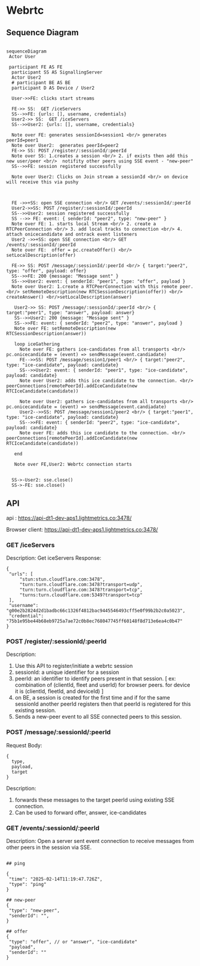 # Webrtc

## Sequence Diagram

```mermaid

sequenceDiagram
 Actor User

 participant FE AS FE
  participant SS AS SignallingServer
  Actor User2
  # participant BE AS BE
  participant D AS Device / User2

  User->>FE: clicks start streams

  FE->> SS:  GET /iceServers
  SS-->>FE: {urls: [], username, credentials}
  User2->> SS:  GET /iceServers
  SS-->>User2: {urls: [], username, credentials}

  Note over FE: generates sessionId=session1 <br/> generates peerId=peer1
  Note over User2:  generates peerId=peer2
  FE->> SS: POST /register/:sessionId/:peerId
  Note over SS: 1.creates a session <br/> 2. if exists then add this new user/peer <br/>  notifity other peers using SSE event - "new-peer"
  SS-->>FE: session registered successfully

  Note over User2: Clicks on Join stream a sessionId <br/> on device will receive this via pushy



  FE ->>+SS: open SSE connection <br/> GET /events/:sessionId/:peerId
  User2->>SS: POST /register/:sessionId/:peerId
  SS-->>User2: session registered successfully
  SS -->> FE: event: { senderId: "peer2", type: "new-peer" }
  Note over FE: 1. starts local Stream <br/> 2. create a RTCPeerConnection <br/> 3. add local tracks to connection <br/> 4. attach onicecandidate and ontrack event listeners
  User2 ->>+SS: open SSE connection <br/> GET /events/:sessionId/:peerId
  Note over FE:  offer = pc.createOffer() <br/> setLocalDescription(offer)

  FE->> SS: POST /message/:sessionId/:peerId <br/> { target:"peer2", type: "offer", payload: offer}
  SS-->>FE: 200 {message: "Message sent" }
  SS-->>User2: event: { senderId: "peer1", type: "offer", payload }
  Note over User2: 1.create a RTCPeerConnection with this remote peer. <br/> setRemoteDescription(new RTCSessionDescription(offer)) <br/> createAnswer() <br/>setLocalDescription(answer)

   User2->> SS: POST /message/:sessionId/:peerId <br/> { target:"peer1", type: "answer", payload: answer}
   SS-->>User2: 200 {message: "Message sent" }
   SS-->>FE: event: { senderId: "peer2", type: "answer", payload }
   Note over FE: setRemoteDescription(new RTCSessionDescription(answer))

   loop iceGathering
     Note over FE: gathers ice-candidates from all transports <br/> pc.onicecandidate = (event) => sendMessage(event.candiadate)
     FE-->>SS: POST /message/session1/peer1 <br/> { target:"peer2", type: "ice-candidate", payload: candidate}
     SS-->>User2: event: { senderId: "peer1", type: "ice-candidate", payload: candidate}
     Note over User2: adds this ice candidate to the connection. <br/> peerConnections[remotePeerId].addIceCandidate(new RTCIceCandidate(candidate))

     Note over User2: gathers ice-candidates from all transports <br/> pc.onicecandidate = (event) => sendMessage(event.candiadate)
     User2-->>SS: POST /message/session1/peer2 <br/> { target:"peer1", type: "ice-candidate", payload: candidate}
     SS-->>FE: event: { senderId: "peer2", type: "ice-candidate", payload: candidate}
     Note over FE: adds this ice candidate to the connection. <br/> peerConnections[remotePeerId].addIceCandidate(new RTCIceCandidate(candidate))

   end

   Note over FE,User2: Webrtc connection starts


  SS->-User2: sse.close()
  SS->-FE: sse.close()

```

## API

api : <https://api-dt1-dev-aps1.lightmetrics.co:3478/>

Browser client: <https://api-dt1-dev-aps1.lightmetrics.co:3478/>

### GET /iceServers

Description: Get iceServers
Response:

```
{
 "urls": [
     "stun:stun.cloudflare.com:3478",
     "turn:turn.cloudflare.com:3478?transport=udp",
     "turn:turn.cloudflare.com:3478?transport=tcp",
     "turns:turn.cloudflare.com:5349?transport=tcp"
 ],
 "username": "g00e2b2824d2d1badbc66c1326f4812bac9445546493cff5e0f99b2b2c0a5023",
 "credential": "75b1e95be44b68eb9725a7ae72c0b8ec768047745ff60148f8d713e6ea4c0b47"
}
```

### POST /register/:sessionId/:peerId

Description:

1. Use this API to register/initiate a webrtc session
2. sessionId: a unique identifier for a session
3. peerId: an identifier to identify peers present in that session. [ ex: combination of (clientId, fleet and userId) for browser peers. for device it is (clientId, fleetId, and deviceId) ]
4. on BE, a session is created for the first time and if for the same sessionId another peerId registers then that peerId is registered for this existing session.
5. Sends a new-peer event to all SSE connected peers to this session.

### POST /message/:sessionId/:peerId

Request Body:

```
{
  type,
  payload,
  target
}
```

Description:

1. forwards these messages to the target peerId using existing SSE connection.
2. Can be used to forward offer, answer, ice-candidates

### GET /events/:sessionId/:peerId

Description: Open a server sent event connection to receive messages from other peers in the session via SSE.

```

## ping

{
 "time": "2025-02-14T11:19:47.726Z",
 "type": "ping"
}

## new-peer
{
 "type": "new-peer",
 "senderId": "",
}

## offer
{
 "type": "offer", // or "answer", "ice-candidate"
 "payload",
 "senderId": ""
}

```
